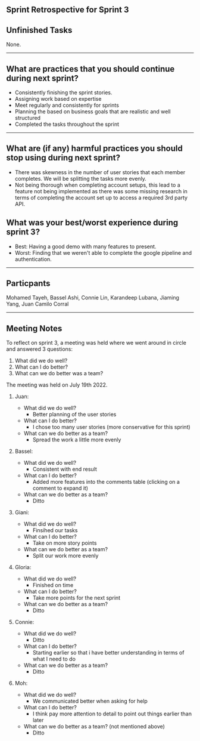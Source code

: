 ## Sprint Retrospective for Sprint 3

## Unfinished Tasks

None.

---

## What are practices that you should continue during next sprint?

- Consistently finishing the sprint stories.
- Assigning work based on expertise
- Meet regularly and consistently for sprints
- Planning the based on business goals that are realistic and well structured
- Completed the tasks throughout the sprint

---

## What are (if any) harmful practices you should stop using during next sprint?

- There was skewness in the number of user stories that each member completes. We will be splitting the tasks more evenly.
- Not being thorough when completing account setups, this lead to a feature not being implemented as there was some missing research in terms of completing the account set up to access a required 3rd party API.

## What was your best/worst experience during sprint 3?

- Best: Having a good demo with many features to present.
- Worst: Finding that we weren't able to complete the google pipeline and authentication.

---

## Particpants

Mohamed Tayeh, Bassel Ashi, Connie Lin, Karandeep Lubana, Jiaming Yang, Juan Camilo Corral

---

## Meeting Notes

To reflect on sprint 3, a meeting was held where we went around in circle and answered 3 questions:

1. What did we do well?
2. What can I do better?
3. What can we do better was a team?

The meeting was held on July 19th 2022.

1. Juan:

   - What did we do well?
     - Better planning of the user stories
   - What can I do better?
     - I chose too many user stories (more conservative for this sprint)
   - What can we do better as a team?
     - Spread the work a little more evenly

2. Bassel:

   - What did we do well?
     - Consistent with end result
   - What can I do better?
     - Added more features into the comments table (clicking on a comment to expand it)
   - What can we do better as a team?
     - Ditto

3. Giani:

   - What did we do well?
     - Finsihed our tasks
   - What can I do better?
     - Take on more story points
   - What can we do better as a team?
     - Split our work more evenly

4. Gloria:

   - What did we do well?
     - Finished on time
   - What can I do better?
     - Take more points for the next sprint
   - What can we do better as a team?
     - Ditto

5. Connie:

   - What did we do well?
     - Ditto
   - What can I do better?
     - Starting earlier so that i have better understanding in terms of what I need to do
   - What can we do better as a team?
     - Ditto

6. Moh:

   - What did we do well?
     - We communicated better when asking for help
   - What can I do better?
     - I think pay more attention to detail to point out things earlier than later
   - What can we do better as a team? (not mentioned above)
     - Ditto

